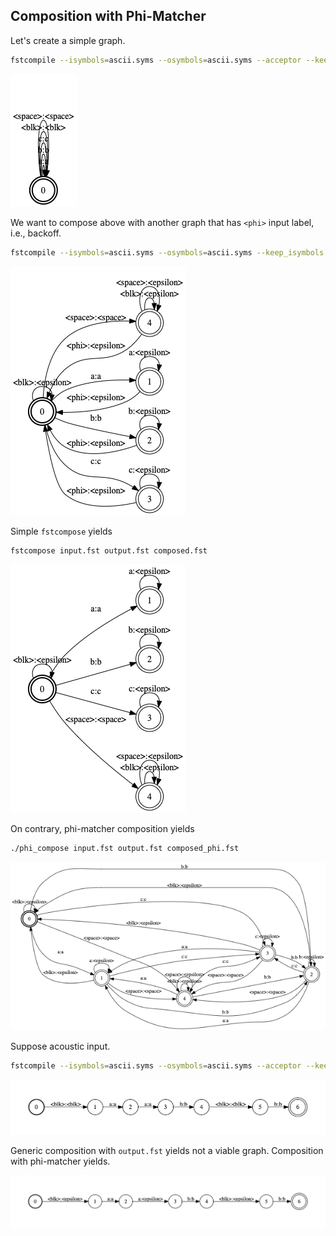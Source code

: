 ## Composition with Phi-Matcher

Let's create a simple graph.
```bash
fstcompile --isymbols=ascii.syms --osymbols=ascii.syms --acceptor --keep_isymbols --keep_osymbols input.txt input.fst
```

![alt text](input.png "Input graph")

We want to compose above with another graph that has `<phi>` input label, i.e., backoff.
```bash
fstcompile --isymbols=ascii.syms --osymbols=ascii.syms --keep_isymbols --keep_osymbols output.txt | fstarcsort --sort_type=ilabel - output.fst 
```

![alt text](output.png "Output graph")

Simple `fstcompose` yields
```bash
fstcompose input.fst output.fst composed.fst
```

![alt text](composed.png "Generically composed graph")

On contrary, phi-matcher composition yields
```bash
./phi_compose input.fst output.fst composed_phi.fst
```

![alt text](composed_phi.png "Composed graph with phi-matcher")

Suppose acoustic input.
```bash
fstcompile --isymbols=ascii.syms --osymbols=ascii.syms --acceptor --keep_isymbols --keep_osymbols acoustic.txt acoustic.fst
```

![alt text](acoustic.png "Composed graph with phi-matcher")

Generic composition with `output.fst` yields not a viable graph.
Composition with phi-matcher yields.

![alt text](acoustic_phi_composed.png "Composed graph with phi-matcher")
